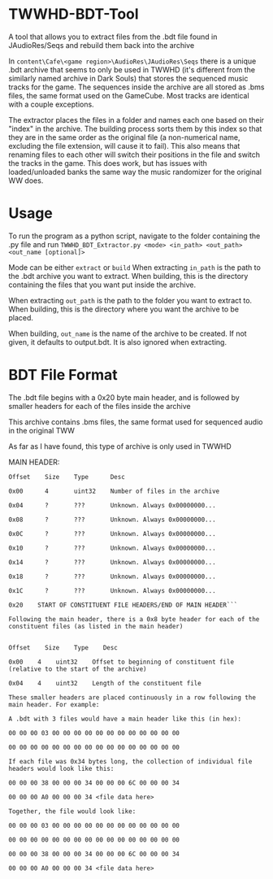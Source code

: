 # TWWHD-BDT-Tool
A tool that allows you to extract files from the .bdt file found in JAudioRes/Seqs and rebuild them back into the archive

In `content\Cafe\<game region>\AudioRes\JAudioRes\Seqs` there is a unique .bdt archive that seems to only be used in TWWHD (it's different from the similarly named archive in Dark Souls) that stores the sequenced music tracks for the game. The sequences inside the archive are all stored as .bms files, the same format used on the GameCube. Most tracks are identical with a couple exceptions.

The extractor places the files in a folder and names each one based on their "index" in the archive. The building process sorts them by this index so that they are in the same order as the original file (a non-numerical name, excluding the file extension, will cause it to fail). This also means that renaming files to each other will switch their positions in the file and switch the tracks in the game. This does work, but has issues with loaded/unloaded banks the same way the music randomizer for the original WW does.

# Usage
To run the program as a python script, navigate to the folder containing the .py file and run `TWWHD_BDT_Extractor.py <mode> <in_path> <out_path> <out_name [optional]>`

Mode can be either `extract` or `build`
When extracting `in_path` is the path to the .bdt archive you want to extract. When building, this is the directory containing the files that you want put inside the archive.

When extracting `out_path` is the path to the folder you want to extract to. When building, this is the directory where you want the archive to be placed.

When building, `out_name` is the name of the archive to be created. If not given, it defaults to output.bdt. It is also ignored when extracting.

# BDT File Format
The .bdt file begins with a 0x20 byte main header, and is followed by smaller headers for each of the files inside the archive

This archive contains .bms files, the same format used for sequenced audio in the original TWW

As far as I have found, this type of archive is only used in TWWHD

MAIN HEADER:

```
Offset    Size    Type      Desc

0x00      4       uint32    Number of files in the archive

0x04      ?       ???       Unknown. Always 0x00000000...

0x08      ?       ???       Unknown. Always 0x00000000...

0x0C      ?       ???       Unknown. Always 0x00000000...

0x10      ?       ???       Unknown. Always 0x00000000...

0x14      ?       ???       Unknown. Always 0x00000000...

0x18      ?       ???       Unknown. Always 0x00000000...

0x1C      ?       ???       Unknown. Always 0x00000000...

0x20    START OF CONSTITUENT FILE HEADERS/END OF MAIN HEADER```

Following the main header, there is a 0x8 byte header for each of the constituent files (as listed in the main header)


Offset    Size    Type    Desc

0x00    4    uint32    Offset to beginning of constituent file (relative to the start of the archive)

0x04    4    uint32    Length of the constituent file

These smaller headers are placed continuously in a row following the main header. For example:

A .bdt with 3 files would have a main header like this (in hex):

00 00 00 03 00 00 00 00 00 00 00 00 00 00 00 00

00 00 00 00 00 00 00 00 00 00 00 00 00 00 00 00

If each file was 0x34 bytes long, the collection of individual file headers would look like this:

00 00 00 38 00 00 00 34 00 00 00 6C 00 00 00 34

00 00 00 A0 00 00 00 34 <file data here>

Together, the file would look like:

00 00 00 03 00 00 00 00 00 00 00 00 00 00 00 00

00 00 00 00 00 00 00 00 00 00 00 00 00 00 00 00

00 00 00 38 00 00 00 34 00 00 00 6C 00 00 00 34

00 00 00 A0 00 00 00 34 <file data here>
